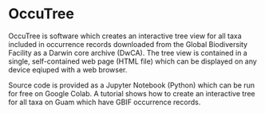# OccuTree

OccuTree is software which creates an interactive tree view for all taxa included in occurrence records downloaded from the Global Biodiversity Facility as a Darwin core archive (DwCA). The tree view is contained in a single, self-contained web page (HTML file) which can be displayed on any device eqiuped with a web browser.  

Source code is provided as a Jupyter Notebook (Python) which can be run for free on Google Colab. A tutorial shows how to create an interactive tree for all taxa on Guam which have GBIF occurrence records.
